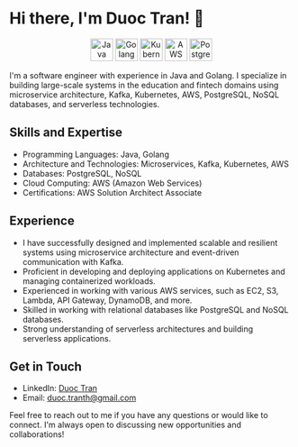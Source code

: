 # Hi there, I'm Duoc Tran! 👋

<p align="center">
  <img src="https://img.icons8.com/color/48/000000/java-coffee-cup-logo.png" alt="Java" title="Java" height="40" />
  <img src="https://img.icons8.com/color/48/000000/golang.png" alt="Golang" title="Golang" height="40" />
  <img src="https://img.icons8.com/color/48/000000/kubernetes.png" alt="Kubernetes" title="Kubernetes" height="40" />
  <img src="https://img.icons8.com/color/48/000000/amazon-web-services.png" alt="AWS" title="AWS" height="40" />
  <img src="https://img.icons8.com/color/48/000000/postgreesql.png" alt="PostgreSQL" title="PostgreSQL" height="40" />
</p>

I'm a software engineer with experience in Java and Golang. I specialize in building large-scale systems in the education and fintech domains using microservice architecture, Kafka, Kubernetes, AWS, PostgreSQL, NoSQL databases, and serverless technologies.

## Skills and Expertise

- Programming Languages: Java, Golang
- Architecture and Technologies: Microservices, Kafka, Kubernetes, AWS
- Databases: PostgreSQL, NoSQL
- Cloud Computing: AWS (Amazon Web Services)
- Certifications: AWS Solution Architect Associate

## Experience

- I have successfully designed and implemented scalable and resilient systems using microservice architecture and event-driven communication with Kafka.
- Proficient in developing and deploying applications on Kubernetes and managing containerized workloads.
- Experienced in working with various AWS services, such as EC2, S3, Lambda, API Gateway, DynamoDB, and more.
- Skilled in working with relational databases like PostgreSQL and NoSQL databases.
- Strong understanding of serverless architectures and building serverless applications.

## Get in Touch

- LinkedIn: [Duoc Tran](https://www.linkedin.com/in/duoc-tran-thanh-9927b9180/)
- Email: duoc.tranth@gmail.com

Feel free to reach out to me if you have any questions or would like to connect. I'm always open to discussing new opportunities and collaborations!
